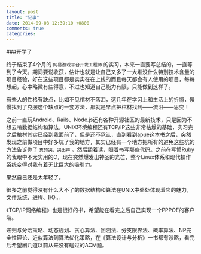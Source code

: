 ```yaml
---
layout: post
title: "记事"
date: 2014-09-08 12:39:10 +0800
comments: true
categories: 
---
```


###开学了

终于结束了4个月的 `网易游戏平台开发工程师` 的实习，本来一直要写总结的，一直等到了今天。期间要说收获，估计也就是让自己又多了一大堆没什么特别技术含量的项目经验，好在这些项目都是实实在在上线的而且每天都会有人使用的项目，每每想起，心中略微有些得意，不过也知道自己能力有限，只能做到这样了。

有些人的性格有缺点，比如不见棺材不落泪，这几年在学习上和生活上的折腾，慢慢找到了克服这个缺点的一套方法，那就是早点把棺材找到——流泪——思变！

之前一直玩Android、Rails、Node.js还有各种开源社区的最新技术，只是因为不想去啃数据结构和算法，UNIX环境编程还有TCP/IP这些非常枯燥的基础，实习完之后棺材其实已经到我面前了，但是还不承认，直到看到apue这本书之后，突然发现之前做项目中好多坑了我的地方，其实已经有一个地方把所有的避免这些坑的方法告诉你了 `真的哭，哭出声` 。然后舔着读，照着书写那些代码。之前在写惯Ruby的我眼中不太实用的C，现在突然爆发出神圣的光芒，整个Linux体系和现代操作系统变得对我有着无比巨大的吸引力。

果然自己还是太年轻了。

很多之前觉得没有什么大不了的数据结构和算法在UNIX中处处体现着它的魅力，文件系统、进程、I/O...

《TCP/IP网络编程》也是很好的书，希望能在看完之后自己实现一个PPPOE的客户端。

递归与分治策略、动态规划、贪心算法、回溯法、分支限界法、概率算法、NP完全性理论、近似算法到算法优化策略，在《算法设计与分析》一书都有涉略，看完后希望刷几道以前从来没有碰过的ACM题。